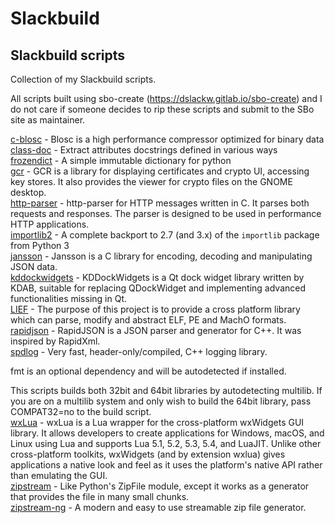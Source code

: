 # Slackbuild
## Slackbuild scripts

Collection of my Slackbuild scripts.

All scripts built using sbo-create (https://dslackw.gitlab.io/sbo-create) and I do not care if
someone decides to rip these scripts and submit to the SBo site as maintainer.

[c-blosc](https://github.com/kermitdafrog8/Slackbuild/tree/main/Libraries/c-blosc) - 
Blosc is a high performance compressor optimized for binary data<br>
[class-doc](https://github.com/kermitdafrog8/Slackbuild/tree/main/Libraries/class-doc) - 
Extract attributes docstrings defined in various ways<br>
[frozendict](https://github.com/kermitdafrog8/Slackbuild/tree/main/Libraries/frozendict) - 
A simple immutable dictionary for python<br>
[gcr](https://github.com/kermitdafrog8/Slackbuild/tree/main/Libraries/gcr) - 
GCR is a library for displaying certificates and crypto UI, accessing
key stores. It also provides the viewer for crypto files on the GNOME
desktop.<br>
[http-parser](https://github.com/kermitdafrog8/Slackbuild/tree/main/Libraries/http-parser) - 
http-parser for HTTP messages written in C. It parses both requests
and responses. The parser is designed to be used in performance HTTP
applications.<br>
[importlib2](https://github.com/kermitdafrog8/Slackbuild/tree/main/Libraries/importlib2) - 
A complete backport to 2.7 (and 3.x) of the ``importlib`` package from Python 3<br>
[jansson](https://github.com/kermitdafrog8/Slackbuild/tree/main/Libraries/jansson) - 
Jansson is a C library for encoding, decoding and manipulating
JSON data.<br>
[kddockwidgets](https://github.com/kermitdafrog8/Slackbuild/tree/main/Libraries/kddockwidgets) - 
KDDockWidgets is a Qt dock widget library written by KDAB, suitable for replacing
QDockWidget and implementing advanced functionalities missing in Qt.<br>
[LIEF](https://github.com/kermitdafrog8/Slackbuild/tree/main/Libraries/LIEF) - 
The purpose of this project is to provide a cross platform library which can parse, modify and abstract ELF, PE and MachO formats.<br>
[rapidjson](https://github.com/kermitdafrog8/Slackbuild/tree/main/Libraries/rapidjson) -
RapidJSON is a JSON parser and generator for C++. It was inspired by RapidXml.<br>
[spdlog](https://github.com/kermitdafrog8/Slackbuild/tree/main/Libraries/spdlog) - 
Very fast, header-only/compiled, C++ logging library.

fmt is an optional dependency and will be autodetected if installed.

This scripts builds both 32bit and 64bit libraries by autodetecting
multilib. If you are on a multilib system and only wish to build the
64bit library, pass COMPAT32=no to the build script.<br>
[wxLua](https://github.com/kermitdafrog8/Slackbuild/tree/main/Libraries/wxLua) -
wxLua is a Lua wrapper for the cross-platform wxWidgets GUI library. It allows developers to create applications
for Windows, macOS, and Linux using Lua and supports Lua 5.1, 5.2, 5.3, 5.4, and LuaJIT. Unlike other cross-platform
toolkits, wxWidgets (and by extension wxlua) gives applications a native look and feel as it uses the platform's
native API rather than emulating the GUI.<br>
[zipstream](https://github.com/kermitdafrog8/Slackbuild/tree/main/Libraries/zipstream) - 
Like Python's ZipFile module, except it works as a generator that provides the
file in many small chunks. <br>
[zipstream-ng](https://github.com/kermitdafrog8/Slackbuild/tree/main/Libraries/zipstream-ng) - 
A modern and easy to use streamable zip file generator.<br>
